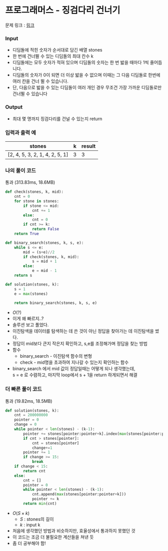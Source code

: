 # 프로그래머스 - 징검다리 건너기


문제 링크 : [링크](https://school.programmers.co.kr/learn/courses/30/lessons/64062)<br>


### **Input**
- 디딤돌에 적힌 숫자가 순서대로 담긴 배열 stones
- 한 번에 건너뛸 수 있는 디딤돌의 최대 칸수 k
- 디딤돌에는 모두 숫자가 적혀 있으며 디딤돌의 숫자는 한 번 밟을 때마다 1씩 줄어듭니다.
- 디딤돌의 숫자가 0이 되면 더 이상 밟을 수 없으며 이때는 그 다음 디딤돌로 한번에 여러 칸을 건너 뛸 수 있습니다.
- 단, 다음으로 밟을 수 있는 디딤돌이 여러 개인 경우 무조건 가장 가까운 디딤돌로만 건너뛸 수 있습니다

### **Output**
- 최대 몇 명까지 징검다리를 건널 수 있는지 return

### **입력과 출력 예**
| stones | k | result |
|---|---|--------|
| [2, 4, 5, 3, 2, 1, 4, 2, 5, 1] | 3 | 3 |


### **나의 풀이 코드**
통과 (313.83ms, 18.6MB)
```python
def check(stones, k, mid):
    cnt = 0
    for stone in stones:
        if stone <= mid:
            cnt += 1
        else:
            cnt = 0
        if cnt >= k:
            return False
    return True

def binary_search(stones, k, s, e):
    while s <= e:
        mid = (s+e)//2
        if check(stones, k, mid):
            s = mid + 1
        else:
            e = mid - 1
    return s

def solution(stones, k):
    s = 1
    e = max(stones)
    
    return binary_search(stones, k, s, e)
```
- $O(?)$<br>
- 이게 왜 빠르지..? 
- 솔루션 보고 풀었다. 
- 이진탐색을 데이터를 탐색하는 데 쓴 것이 아닌 정답을 찾아가는 데 이진탐색을 썼다. 
- 정답이 mid보다 큰지 작은지 확인하고, s,e를 조정해가며 정답을 찾는 방법
- 함수
  - binary_search - 이진탐색 함수의 변형
  - check - mid명을 초과하여 지나갈 수 있는지 확인하는 함수
- binary_search 에서 mid 값이 정답일때는 어떻게 되나 생각했는데,\
s = e 로 수렴하고, 마지막 loop에서 s + 1을 return 하게되면서 해결

### **더 빠른 풀이 코드**
통과 (19.82ms, 18.5MB)
```python
def solution(stones, k):
    cnt = 200000000
    pointer = 0
    change = 0
    while pointer < len(stones) - (k-1):
        pointer += stones[pointer:pointer+k].index(max(stones[pointer:pointer+k]))
        if cnt > stones[pointer]:
            cnt = stones[pointer]
            change+=1
        pointer += 1
        if change >= 15:
            break
    if change < 15:
        return cnt
    else:
        cnt = []
        pointer = 0
        while pointer < len(stones) - (k-1):
            cnt.append(max(stones[pointer:pointer+k]))
            pointer += k
        return min(cnt)
```
- $O(S \times k)$<br>
  - $S$ : stones의 길이
  - $k$ : input k
- 처음에 생각했던 방법과 비슷하지만, 효율성에서 통과하지 못했던 것
- 이 코드는 조금 더 불필요한 계산들을 쳐낸 듯
- 좀 더 공부해야 함!
